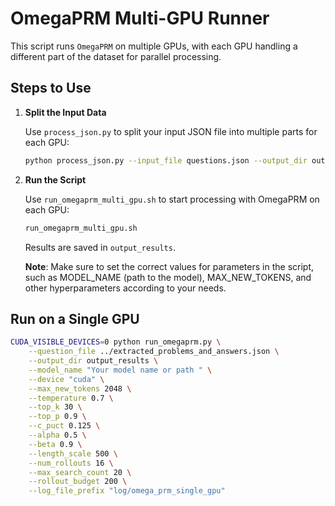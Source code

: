 # OmegaPRM Multi-GPU Runner

This script runs `OmegaPRM` on multiple GPUs, with each GPU handling a different part of the dataset for parallel processing.

## Steps to Use

1. **Split the Input Data**

   Use `process_json.py` to split your input JSON file into multiple parts for each GPU:

   ```bash
   python process_json.py --input_file questions.json --output_dir output_directory --num_splits 8
   ```
   
2. **Run the Script**
   
   Use `run_omegaprm_multi_gpu.sh` to start processing with OmegaPRM on each GPU:
    ``` bash
   run_omegaprm_multi_gpu.sh
    ```
   Results are saved in `output_results`.
   
   **Note**: Make sure to set the correct values for parameters in the script, such as MODEL_NAME (path to the model), MAX_NEW_TOKENS, and other hyperparameters according to your needs.

## Run on a Single GPU

```bash
CUDA_VISIBLE_DEVICES=0 python run_omegaprm.py \
    --question_file ../extracted_problems_and_answers.json \
    --output_dir output_results \
    --model_name "Your model name or path " \
    --device "cuda" \
    --max_new_tokens 2048 \
    --temperature 0.7 \
    --top_k 30 \
    --top_p 0.9 \
    --c_puct 0.125 \
    --alpha 0.5 \
    --beta 0.9 \
    --length_scale 500 \
    --num_rollouts 16 \
    --max_search_count 20 \
    --rollout_budget 200 \
    --log_file_prefix "log/omega_prm_single_gpu"

```